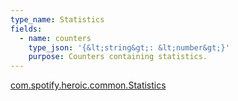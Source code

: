 ```yaml
---
type_name: Statistics
fields:
  - name: counters
    type_json: '{&lt;string&gt;: &lt;number&gt;}'
    purpose: Counters containing statistics.
---
```

<a href="https://github.com/spotify/heroic/blob/master/heroic-component/src/main/java/com/spotify/heroic/common/Statistics.kt">com.spotify.heroic.common.Statistics</a>
